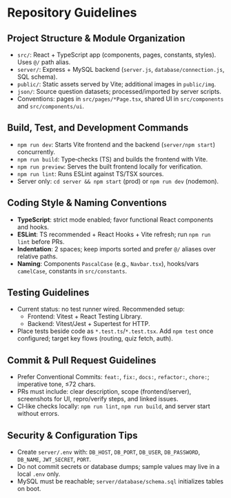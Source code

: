 # Repository Guidelines

## Project Structure & Module Organization
- `src/`: React + TypeScript app (components, pages, constants, styles). Uses `@/` path alias.
- `server/`: Express + MySQL backend (`server.js`, `database/connection.js`, SQL schema).
- `public/`: Static assets served by Vite; additional images in `public/img`.
- `json/`: Source question datasets; processed/imported by server scripts.
- Conventions: pages in `src/pages/*Page.tsx`, shared UI in `src/components` and `src/components/ui`.

## Build, Test, and Development Commands
- `npm run dev`: Starts Vite frontend and the backend (`server/npm start`) concurrently.
- `npm run build`: Type‑checks (TS) and builds the frontend with Vite.
- `npm run preview`: Serves the built frontend locally for verification.
- `npm run lint`: Runs ESLint against TS/TSX sources.
- Server only: `cd server && npm start` (prod) or `npm run dev` (nodemon).

## Coding Style & Naming Conventions
- **TypeScript**: strict mode enabled; favor functional React components and hooks.
- **ESLint**: TS recommended + React Hooks + Vite refresh; run `npm run lint` before PRs.
- **Indentation**: 2 spaces; keep imports sorted and prefer `@/` aliases over relative paths.
- **Naming**: Components `PascalCase` (e.g., `Navbar.tsx`), hooks/vars `camelCase`, constants in `src/constants`.

## Testing Guidelines
- Current status: no test runner wired. Recommended setup:
  - Frontend: Vitest + React Testing Library.
  - Backend: Vitest/Jest + Supertest for HTTP.
- Place tests beside code as `*.test.ts`/`*.test.tsx`. Add `npm test` once configured; target key flows (routing, quiz fetch, auth).

## Commit & Pull Request Guidelines
- Prefer Conventional Commits: `feat:`, `fix:`, `docs:`, `refactor:`, `chore:`; imperative tone, ≤72 chars.
- PRs must include: clear description, scope (frontend/server), screenshots for UI, repro/verify steps, and linked issues.
- CI‑like checks locally: `npm run lint`, `npm run build`, and server start without errors.

## Security & Configuration Tips
- Create `server/.env` with: `DB_HOST`, `DB_PORT`, `DB_USER`, `DB_PASSWORD`, `DB_NAME`, `JWT_SECRET`, `PORT`.
- Do not commit secrets or database dumps; sample values may live in a local `.env` only.
- MySQL must be reachable; `server/database/schema.sql` initializes tables on boot.


